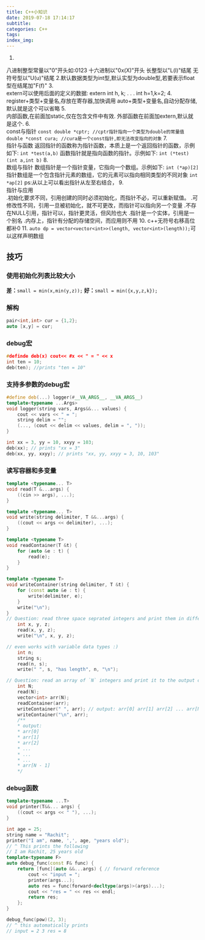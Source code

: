 ```yaml
---
title: C++小知识
date: 2019-07-18 17:14:17
subtitle:
categories: C++
tags:
index_img:
---
```

1.  
八进制整型常量以"0"开头如:0123
十六进制以"0x(X)"开头
长整型以"L(l)"结尾
无符号型以"U(u)"结尾
2.默认数据类型为int型,默认实型为double型,若要表示float型在结尾加"F(f)"
3.  
extern可以使用后面的定义的数据:
extern int h, k;
   .
   .
   .
int h=1,k=2;
4.  
register+类型+变量名,存放在寄存器,加快调用
auto+类型+变量名,自动分配存储,默认就是这个可以省略
5.  
内部函数,在前面加static,仅在包含文件中有效.
外部函数在前面加extern,默认就是这个.
6.  
const与指针
`const double *cptr; //cptr指针指向一个类型为double的常量值`
`double *const cura; //cura是一个const指针,即无法改变指向的对象` 
7.  
指针与函数
返回指针的函数称为指针函数，本质上是一个返回指针的函数，示例如下:
`int *test(a,b)`
函数指针就是指向函数的指针。示例如下:
`int (*test)(int a,int b)`
8.  
数组与指针
数组指针是一个指针变量，它指向一个数组。示例如下:
`int (*ap)[2]`
指针数组是一个包含指针元素的数组，它的元素可以指向相同类型的不同对象
`int *ap[2]`
ps:从以上可以看出指针从左至右结合，
9.  
指针与应用  
.初始化要求不同，引用创建的同时必须初始化，而指针不必，可以重新赋值。
.可修改性不同，引用一旦被初始化，就不可更改，而指针可以指向另一个变量
.不存在NULL引用，指针可以，指针更灵活，但风险也大
.指针是一个实体，引用是一个别名
.内存上，指针有分配的存储空间，而应用则不用
10.
c++无符号右移高位都补0
11.
`auto dp = vector<vector<int>>(length, vector<int>(length));`可以这样声明数组
## 技巧
### 使用初始化列表比较大小
**差：**`small = min(x,min(y,z));`
**好：**`small = min({x,y,z,k});`
### 解构
```C++
pair<int,int> cur = {1,2};
auto [x,y] = cur;
```
### debug宏
```C++
#definde deb(x) cout<< #x << " = " << x
int ten = 10;
deb(ten); //prints "ten = 10"
```
### 支持多参数的debug宏
```C++
#define deb(...) logger(#__VA_ARGS__, __VA_ARGS__)
template<typename ...Args>
void logger(string vars, Args&&... values) {
    cout << vars << " = ";
    string delim = "";
    (..., (cout << delim << values, delim = ", "));
}

int xx = 3, yy = 10, xxyy = 103;
deb(xx); // prints "xx = 3"
deb(xx, yy, xxyy); // prints "xx, yy, xxyy = 3, 10, 103"
```
### 读写容器和多变量
```C++
template <typename... T>
void read(T &...args) {
    ((cin >> args), ...);
}

template <typename... T>
void write(string delimiter, T &&...args) {
    ((cout << args << delimiter), ...);
}

template <typename T>
void readContainer(T &t) {
    for (auto &e : t) {
        read(e);
    }
}

template <typename T>
void writeContainer(string delimiter, T &t) {
    for (const auto &e : t) {
        write(delimiter, e);
    }
    write("\n");
}
// Question: read three space seprated integers and print them in different lines.
	int x, y, z;
	read(x, y, z);
	write("\n", x, y, z);

// even works with variable data types :)
	int n;
	string s;
	read(n, s);
	write(" ", s, "has length", n, "\n");

// Question: read an array of `N` integers and print it to the output console.
	int N;
	read(N);
	vector<int> arr(N);
	readContainer(arr);
	writeContainer(" ", arr); // output: arr[0] arr[1] arr[2] ... arr[N - 1]
	writeContainer("\n", arr);
	/**
	* output:
	* arr[0]
	* arr[1]
	* arr[2]
	* ...
	* ...
	* ...
	* arr[N - 1]
	*/
```
### debug函数
```C++
template<typename ...T>
void printer(T&&... args) {
    ((cout << args << " "), ...);
}

int age = 25;
string name = "Rachit";
printer("I am", name, ',', age, "years old");
// ^ This prints the following
// I am Rachit, 25 years old
template<typename F>
auto debug_func(const F& func) {
    return [func](auto &&...args) { // forward reference
        cout << "input = ";
        printer(args...);
        auto res = func(forward<decltype(args)>(args)...);
        cout << "res = " << res << endl;
        return res;
    };
}

debug_func(pow)(2, 3);
// ^ this automatically prints
// input = 2 3 res = 8
```
